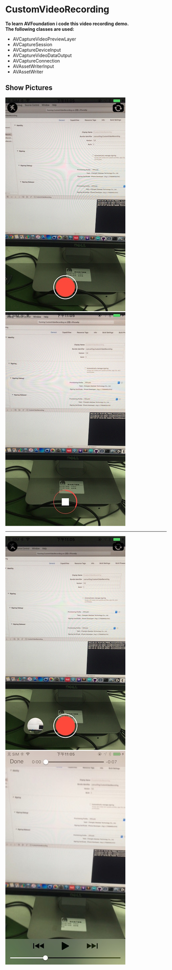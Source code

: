 # CustomVideoRecording

**To learn AVFoundation i code this video recording demo.**   
**The following classes are used:**

* AVCaptureVideoPreviewLayer
* AVCaptureSession
* AVCaptureDeviceInput
* AVCaptureVideoDataOutput
* AVCaptureConnection
* AVAssetWriterInput
* AVAssetWriter

## Show Pictures

![image](./show1.jpg) ![image](./show2.jpg)
***
![image](./show3.jpg) ![image](./show4.jpg)